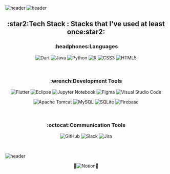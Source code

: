 ![header](https://capsule-render.vercel.app/api?text=Saerom%20Kim&height=200&type=Waving&color=gradient)
![header](https://capsule-render.vercel.app/api?text=Welcome%20My%20Workspace&height=50&type=transparent&color=gradient&fontSize=30&fontColor=782099&animation=fadeIn)

<h2 align = center>:star2:Tech Stack : Stacks that I've used at least once:star2: </h2>

<h3 align = center> :headphones:Languages </h3>
  
  <div align = center>
  
  ![Dart](https://img.shields.io/badge/Dart-%230175C2.svg?style=flat-square&logo=dart&logoColor=white&fontAlign=100)
  ![Java](https://img.shields.io/badge/Java-%23ED8B00.svg?style=flat-square&logo=java&logoColor=white&fontAlign=100)
  ![Python](https://img.shields.io/badge/Python-3670A0?style=flat-square&logo=python&logoColor=ffdd54)
  ![R](https://img.shields.io/badge/R-%23276DC3.svg?style=flat-square&logo=r&logoColor=white)
  ![CSS3](https://img.shields.io/badge/CSS3-%231572B6.svg?style=flat-square&logo=css3&logoColor=white)
  ![HTML5](https://img.shields.io/badge/HTML5-%23E34F26.svg?style=flat-square&logo=html5&logoColor=white)

  
</div><br>

<h3 align = center> :wrench:Development Tools </h3>

<div align = center>
  
  ![Flutter](https://img.shields.io/badge/Flutter-%2302569B.svg?style=flat-square&logo=Flutter&logoColor=white)
  ![Eclipse](https://img.shields.io/badge/Eclipse-%23FE7A16.svg?style=flat-square&logo=Eclipse&logoColor=white)
  ![Jupyter Notebook](https://img.shields.io/badge/Jupyter-%23FA0F00.svg?style=flat-square&logo=jupyter&logoColor=white)
  ![Figma](https://img.shields.io/badge/Figma-%23F24E1E.svg?style=flat-square&logo=figma&logoColor=white)
  ![Visual Studio Code](https://img.shields.io/badge/VS%20Code-007ACC.svg?style=flat-square&logo=visual-studio-code&logoColor=white)


  
  ![Apache Tomcat](https://img.shields.io/badge/Apache%20Tomcat-F8DC75.svg?style=flat-square&logo=Apache%20Tomcat&logoColor=black)
  ![MySQL](https://img.shields.io/badge/MySQL-%2300f.svg?style=flat-square&logo=mysql&logoColor=white)
  ![SQLite](https://img.shields.io/badge/SQLite-%2307405e.svg?style=flat-square&logo=sqlite&logoColor=white)
  ![Firebase](https://img.shields.io/badge/Firebase-%23039BE5.svg?style=flat-square&logo=firebase)


</div><br>


<h3 align = center> :octocat:Communication Tools </h3>

<div align = center>

  ![GitHub](https://img.shields.io/badge/Github-%23121011.svg?style=flat-square&logo=github&logoColor=white)
  ![Slack](https://img.shields.io/badge/Slack-4A154B?style=flat-square&logo=slack&logoColor=white)
  ![Jira](https://img.shields.io/badge/Jira-0052CC?style=flat-square&logo=Jira&logoColor=white)

</div><br>

![header](https://capsule-render.vercel.app/api?text=Follow%20Me&height=50&type=transparent&color=gradient&fontSize=30&fontColor=2e2a5e&animation=fadeIn)

<div align = center>

  :seedling:![Notion](https://img.shields.io/badge/Notion-000000.svg?style=flat-square&logo=Notion&logoColor=white&color=green&href=https://www.notion.so/0b8f1061cbb247019820b26434c178e6):seedling:

</div><br>

<!-- 
![Dart](https://img.shields.io/badge/dart-%230175C2.svg?style=for-the-badge&logo=dart&logoColor=white)
![Flutter](https://img.shields.io/badge/Flutter-%2302569B.svg?style=for-the-badge&logo=Flutter&logoColor=white)
![MySQL](https://img.shields.io/badge/mysql-%2300f.svg?style=for-the-badge&logo=mysql&logoColor=white)
![SQLite](https://img.shields.io/badge/sqlite-%2307405e.svg?style=for-the-badge&logo=sqlite&logoColor=white)
![Firebase](https://img.shields.io/badge/firebase-%23039BE5.svg?style=for-the-badge&logo=firebase)
![C](https://img.shields.io/badge/c-%2300599C.svg?style=for-the-badge&logo=c&logoColor=white)
![CSS3](https://img.shields.io/badge/css3-%231572B6.svg?style=for-the-badge&logo=css3&logoColor=white)
![HTML5](https://img.shields.io/badge/html5-%23E34F26.svg?style=for-the-badge&logo=html5&logoColor=white)
![Java](https://img.shields.io/badge/java-%23ED8B00.svg?style=for-the-badge&logo=java&logoColor=white)
![JavaScript](https://img.shields.io/badge/javascript-%23323330.svg?style=for-the-badge&logo=javascript&logoColor=%23F7DF1E)
![Eclipse](https://img.shields.io/badge/Eclipse-FE7A16.svg?style=for-the-badge&logo=Eclipse&logoColor=white)
![Python](https://img.shields.io/badge/python-3670A0?style=for-the-badge&logo=python&logoColor=ffdd54)
![R](https://img.shields.io/badge/r-%23276DC3.svg?style=for-the-badge&logo=r&logoColor=white)
![Jupyter Notebook](https://img.shields.io/badge/jupyter-%23FA0F00.svg?style=for-the-badge&logo=jupyter&logoColor=white)
![Figma](https://img.shields.io/badge/figma-%23F24E1E.svg?style=for-the-badge&logo=figma&logoColor=white)
![Visual Studio](https://img.shields.io/badge/Visual%20Studio-5C2D91.svg?style=for-the-badge&logo=visual-studio&logoColor=white)
![Xcode](https://img.shields.io/badge/Xcode-007ACC?style=for-the-badge&logo=Xcode&logoColor=white)
![GitHub](https://img.shields.io/badge/github-%23121011.svg?style=for-the-badge&logo=github&logoColor=white)
![Slack](https://img.shields.io/badge/Slack-4A154B?style=for-the-badge&logo=slack&logoColor=white)
![Firebase](https://img.shields.io/badge/firebase-%23039BE5.svg?style=for-the-badge&logo=firebase)
![Apache](https://img.shields.io/badge/apache-%23D42029.svg?style=for-the-badge&logo=apache&logoColor=white)
-->


